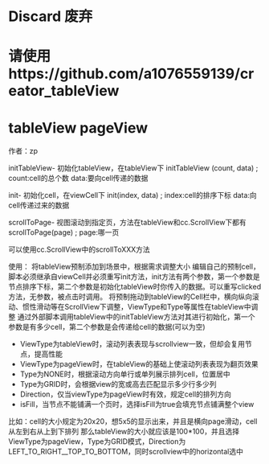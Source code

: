# Discard 废弃
# 请使用https://github.com/a1076559139/creator_tableView

# tableView pageView
作者：zp

initTableView- 初始化tableView，在tableView下
initTableView (count, data) ;
    count:cell的总个数
    data:要向cell传递的数据

init- 初始化cell，在viewCell下
init(index, data) ;
    index:cell的排序下标
    data:向cell传递过来的数据

scrollToPage- 视图滚动到指定页，方法在tableView和cc.ScrollView下都有
scrollToPage(page) ;
    page:哪一页

可以使用cc.ScrollView中的scrollToXXX方法

使用：
将tableView预制添加到场景中，根据需求调整大小
编辑自己的预制cell，脚本必须继承自viewCell并必须重写init方法，init方法有两个参数，第一个参数是节点排序下标，第二个参数是初始化tableView时你传入的数据。可以重写clicked方法，无参数，被点击时调用。
将预制拖动到tableView的Cell栏中，横向纵向滚动、惯性滑动等在ScrollView下调整，ViewType和Type等属性在tableView中调整
通过外部脚本调用tableView中的initTableView方法对其进行初始化，第一个参数是有多少cell，第二个参数是会传递给cell的数据(可以为空) 
*    ViewType为tableView时，滚动列表表现与scrollview一致，但却会复用节点，提高性能
*    ViewType为pageView时，在tableView的基础上使滚动列表表现为翻页效果
*    Type为NONE时，根据滚动方向单行或单列展示排列cell，位置居中
*    Type为GRID时，会根据view的宽或高去匹配显示多少行多少列
*    Direction，仅当viewType为pageView时有效，规定cell的排列方向
*    isFill，当节点不能铺满一个页时，选择isFill为true会填充节点铺满整个view


比如：cell的大小规定为20x20，想5x5的显示出来，并且是横向page滑动，cell从左到右从上到下排列
那么tableView的大小就应该是100*100，并且选择ViewType为pageView，Type为GRID模式，Direction为LEFT_TO_RIGHT__TOP_TO_BOTTOM，同时scrollview中的horizontal选中
